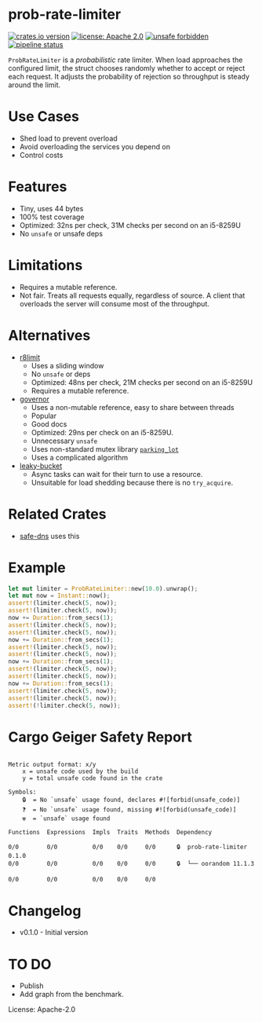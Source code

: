 prob-rate-limiter
=================
[![crates.io version](https://img.shields.io/crates/v/prob-rate-limiter.svg)](https://crates.io/crates/prob-rate-limiter)
[![license: Apache 2.0](https://gitlab.com/leonhard-llc/ops/-/raw/main/license-apache-2.0.svg)](https://gitlab.com/leonhard-llc/ops/-/raw/main/prob-rate-limiter/LICENSE)
[![unsafe forbidden](https://gitlab.com/leonhard-llc/ops/-/raw/main/unsafe-forbidden.svg)](https://github.com/rust-secure-code/safety-dance/)
[![pipeline status](https://gitlab.com/leonhard-llc/ops/badges/main/pipeline.svg)](https://gitlab.com/leonhard-llc/ops/-/pipelines)

`ProbRateLimiter` is a *probabilistic* rate limiter.
When load approaches the configured limit,
the struct chooses randomly whether to accept or reject each request.
It adjusts the probability of rejection so throughput is steady around the limit.

# Use Cases
- Shed load to prevent overload
- Avoid overloading the services you depend on
- Control costs

# Features
- Tiny, uses 44 bytes
- 100% test coverage
- Optimized: 32ns per check, 31M checks per second on an i5-8259U
- No `unsafe` or unsafe deps

# Limitations
- Requires a mutable reference.
- Not fair.  Treats all requests equally, regardless of source.
  A client that overloads the server will consume most of the throughput.

# Alternatives
- [r8limit](https://crates.io/crates/r8limit)
  - Uses a sliding window
  - No `unsafe` or deps
  - Optimized: 48ns per check, 21M checks per second on an i5-8259U
  - Requires a mutable reference.
- [governor](https://crates.io/crates/governor)
  - Uses a non-mutable reference, easy to share between threads
  - Popular
  - Good docs
  - Optimized: 29ns per check on an i5-8259U.
  - Unnecessary `unsafe`
  - Uses non-standard mutex library [`parking_lot`](https://crates.io/crates/parking_lot)
  - Uses a complicated algorithm
- [leaky-bucket](https://crates.io/crates/leaky-bucket)
  - Async tasks can wait for their turn to use a resource.
  - Unsuitable for load shedding because there is no `try_acquire`.

# Related Crates
- [safe-dns](https://crates.io/crates/safe-dns) uses this

# Example
```rust
let mut limiter = ProbRateLimiter::new(10.0).unwrap();
let mut now = Instant::now();
assert!(limiter.check(5, now));
assert!(limiter.check(5, now));
now += Duration::from_secs(1);
assert!(limiter.check(5, now));
assert!(limiter.check(5, now));
now += Duration::from_secs(1);
assert!(limiter.check(5, now));
assert!(limiter.check(5, now));
now += Duration::from_secs(1);
assert!(limiter.check(5, now));
assert!(limiter.check(5, now));
now += Duration::from_secs(1);
assert!(limiter.check(5, now));
assert!(limiter.check(5, now));
assert!(!limiter.check(5, now));
```

# Cargo Geiger Safety Report
```

Metric output format: x/y
    x = unsafe code used by the build
    y = total unsafe code found in the crate

Symbols: 
    🔒  = No `unsafe` usage found, declares #![forbid(unsafe_code)]
    ❓  = No `unsafe` usage found, missing #![forbid(unsafe_code)]
    ☢️  = `unsafe` usage found

Functions  Expressions  Impls  Traits  Methods  Dependency

0/0        0/0          0/0    0/0     0/0      🔒  prob-rate-limiter 0.1.0
0/0        0/0          0/0    0/0     0/0      🔒  └── oorandom 11.1.3

0/0        0/0          0/0    0/0     0/0    

```
# Changelog
- v0.1.0 - Initial version

# TO DO
- Publish
- Add graph from the benchmark.

License: Apache-2.0
